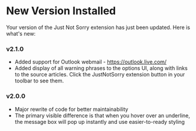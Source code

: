 # New Version Installed

Your version of the Just Not Sorry extension has just been updated.  Here is what's new:

### v2.1.0
* Added support for Outlook webmail - https://outlook.live.com/
* Added display of all warning phrases to the options UI, along with links to the source articles.  Click the JustNotSorry extension button in your toolbar to see them.

### v2.0.0
* Major rewrite of code for better maintainability
* The primary visible difference is that when you hover over an underline, the message box will pop up instantly and use easier-to-ready styling
